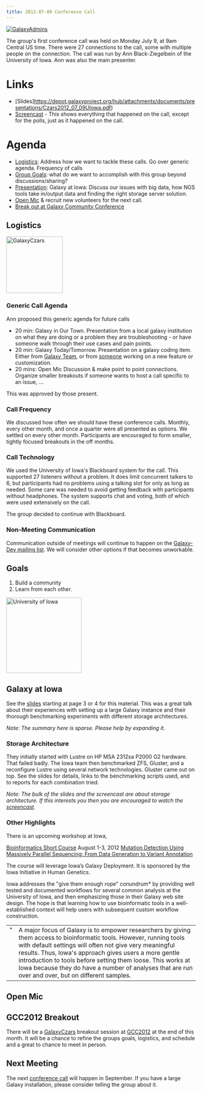 ```yaml
---
title: 2012-07-09 Conference Call
---
```

<div class='center'><a href='/src/community/galaxy-admins/index.md'><img src="/src/images/logos/GalaxyAdmins.png" alt="GalaxyAdmins" /></a></div>

<slot name="/community/galaxy-admins/linkbox" />

The group's first conference call was held on Monday July 9, at 9am Central US time.  There were 27 connections to the call, some with multiple people on the connection.  The call was run by Ann Black-Ziegelbein of the University of Iowa.  Ann was also the main presenter.

# Links

* [Slides]https://depot.galaxyproject.org/hub/attachments/documents/presentations/Czars2012_07_09UIowa.pdf)
* [Screencast](https://globalcampus.uiowa.edu/play_recording.html?recordingId=1262330108904_1341837832643) - This shows everything that happened on the call, except for the polls, just as it happened on the call.  

# Agenda

* [Logistics](/src/community/galaxy-admins/meetups/2012-07-09/index.md#logistics): Address how we want to tackle these calls. Go over generic agenda. Frequency of calls
* [Group Goals](/src/community/galaxy-admins/meetups/2012-07-09/index.md#goals): what do we want to accomplish with this group beyond discussions/sharing?
* [Presentation](/src/community/galaxy-admins/meetups/2012-07-09/index.md#galaxy-at-iowa): Galaxy at Iowa: Discuss our issues with big data, how NGS tools take in/output data and finding the right storage server solution.
* [Open Mic](/src/community/galaxy-admins/meetups/2012-07-09/index.md#open-mic) & recruit new volunteers for the next call.
* [Break out at Galaxy Community Conference](/src/community/galaxy-admins/meetups/2012-07-09/index.md#gcc2012-breakout)

## Logistics

<div class='right'><a href='/src/community/galaxy-admins/index.md'><img src="/src/images/logos/GalaxyCzars.png" alt="GalaxyCzars" width="150" /></a></div>

### Generic Call Agenda

Ann proposed this generic agenda for future calls
* 20 min: Galaxy in Our Town. 
    Presentation from a local galaxy institution on what they are doing or a problem they are troubleshooting - or have someone walk through their use cases and pain points.
* 20 min: Galaxy Today/Tomorrow. 
    Presentation on a galaxy coding item. Either from [Galaxy Team](/galaxy-team/), or from [someone](/src/community/index.md) working on a new feature or customization.
* 20 mins: Open Mic Discussion & make point to point connections. 
    Organize smaller breakouts if someone wants to host a call specific to an issue, ...

This was approved by those present.

### Call Frequency

We discussed how often we should have these conference calls.  Monthly, every other month, and once a quarter were all presented as options.  We settled on every other month.  Participants are encouraged to form smaller, tightly focused breakouts in the off months.

### Call Technology

We used the University of Iowa's Blackboard system for the call.  This supported 27 listeners without a problem.  It does limit concurrent talkers to 6, but participants had no problems using a talking slot for only as long as needed.  Some care was needed to avoid getting feedback with participants without headphones.  The system supports chat and voting, both of which were used extensively on the call.

The group decided to continue with Blackboard.

### Non-Meeting Communication

Communication outside of meetings will continue to happen on the [Galaxy-Dev mailing list](/src/mailing-lists/index.md).  We will consider other options if that becomes unworkable.

## Goals

1. Build a community 
2. Learn from each other.

<div class='right'><img src="/src/images/logos/UIowaLogo.jpg" alt="University of Iowa" width="200" /></div>

## Galaxy at Iowa

See the [slides](https://depot.galaxyproject.org/hub/attachments/documents/presentations/Czars2012_07_09UIowa.pdf) starting at page 3 or 4 for this material.  This was a great talk about their experiences with setting up a large Galaxy instance and their thorough benchmarking experiments with different storage architectures.  

*Note: The summary here is sparse.  Please help by expanding it.*

### Storage Architecture

They initially started with Lustre on HP MSA 2312sa P2000 G2 hardware.  That failed badly.  The Iowa team then benchmarked ZFS, Gluster, and a reconfigure Lustre using several network technologies.  Gluster came out on top.  See the slides for details, links to the benchmarking scripts used, and to reports for each combination tried.

*Note: The bulk of the slides and the screencast are about storage architecture.  If this interests you then you are encouraged to watch the [screencast](https://globalcampus.uiowa.edu/play_recording.html?recordingId=1262330108904_1341837832643).*

### Other Highlights

There is an upcoming workshop at Iowa, 

 [Bioinformatics Short Course](http://www.medicine.uiowa.edu/humangenetics/bioinformaticscourse/) August 1-3, 2012
  [Mutation Detection Using Massively Parallel Sequencing: From Data Generation to Variant Annotation](http://www.medicine.uiowa.edu/humangenetics/bioinformaticscourse/)

The course will leverage Iowa’s Galaxy Deployment.  It is sponsored by the Iowa Initiative in Human Genetics.

Iowa addresses the "give them enough rope" conundrum* by providing well tested and documented workflows for several common analysis at the University of Iowa, and then emphasizing those in their Galaxy web site design.  The hope is that learning how to use bioinformatic tools in a well-established context will help users with subsequent custom workflow construction.

<table>
  <tr>
    <td style=" border: none; vertical-align: top;"> <sup>*</sup> </td>
    <td style=" border: none;"> A major focus of Galaxy is to empower researchers by giving them access to bioinformatic tools.  However, running tools with default settings will often not give very meaningful results.  Thus, Iowa's approach gives users a more gentle introduction to tools before setting them loose.  This works at Iowa because they do have a number of analyses that are run over and over, but on different samples. </td>
  </tr>
</table>


## Open Mic

## GCC2012 Breakout

There will be a [GalaxyCzars](/src/community/galaxy-admins/index.md) breakout session at [GCC2012](/src/events/gcc2012/index.md) at the end of this month.  It will be a chance to refine the groups goals, logistics, and schedule and a great to chance to meet in person.

## Next Meeting

The next [conference call](/src/community/galaxy-admins/meetups/2012-07-09/index.md) will happen in September.  If you have a large Galaxy installation, please consider telling the group about it.
